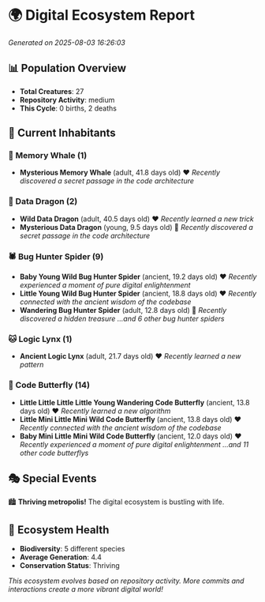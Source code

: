 # 🌍 Digital Ecosystem Report
*Generated on 2025-08-03 16:26:03*

## 📊 Population Overview
- **Total Creatures**: 27
- **Repository Activity**: medium
- **This Cycle**: 0 births, 2 deaths

## 👥 Current Inhabitants

### 🐋 Memory Whale (1)
- **Mysterious Memory Whale** (adult, 41.8 days old) ❤️
  *Recently discovered a secret passage in the code architecture*

### 🐉 Data Dragon (2)
- **Wild Data Dragon** (adult, 40.5 days old) ❤️
  *Recently learned a new trick*
- **Mysterious Data Dragon** (young, 9.5 days old) 💚
  *Recently discovered a secret passage in the code architecture*

### 🕷️ Bug Hunter Spider (9)
- **Baby Young Wild Bug Hunter Spider** (ancient, 19.2 days old) ❤️
  *Recently experienced a moment of pure digital enlightenment*
- **Little Young Wild Bug Hunter Spider** (ancient, 18.8 days old) ❤️
  *Recently connected with the ancient wisdom of the codebase*
- **Wandering Bug Hunter Spider** (adult, 12.8 days old) 💛
  *Recently discovered a hidden treasure*
  *...and 6 other bug hunter spiders*

### 🐱 Logic Lynx (1)
- **Ancient Logic Lynx** (adult, 21.7 days old) ❤️
  *Recently learned a new pattern*

### 🦋 Code Butterfly (14)
- **Little Little Little Little Young Wandering Code Butterfly** (ancient, 13.8 days old) ❤️
  *Recently learned a new algorithm*
- **Little Mini Little Mini Wild Code Butterfly** (ancient, 13.8 days old) ❤️
  *Recently connected with the ancient wisdom of the codebase*
- **Baby Mini Little Mini Wild Code Butterfly** (ancient, 12.0 days old) ❤️
  *Recently experienced a moment of pure digital enlightenment*
  *...and 11 other code butterflys*

## 🎭 Special Events

🏙️ **Thriving metropolis!** The digital ecosystem is bustling with life.

## 🔬 Ecosystem Health
- **Biodiversity**: 5 different species
- **Average Generation**: 4.4
- **Conservation Status**: Thriving

*This ecosystem evolves based on repository activity. More commits and interactions create a more vibrant digital world!*